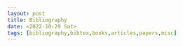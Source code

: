 ```yaml
---
layout: post
title: Bibliography
date: <2022-10-29 Sat>
tags: [bibliography,bibtex,books,articles,papers,misc]
---
```



